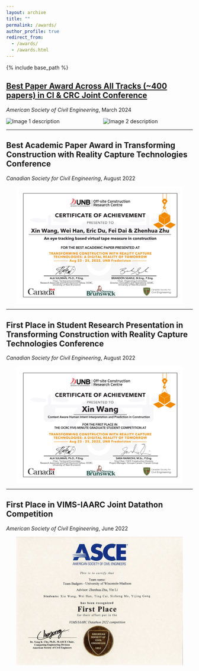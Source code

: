 ```yaml
---
layout: archive
title: ""
permalink: /awards/
author_profile: true
redirect_from:
  - /awards/
  - /awards.html
---
```


{% include base_path %}

## [Best Paper Award Across All Tracks (~400 papers) in CI & CRC Joint Conference](https://engineering.wisc.edu/blog/xin-wang-redefines-human-robot-collaboration-in-construction/) 

*American Society of Civil Engineering*, March 2024

<div style="display: flex; justify-content: space-between; align-items: center;">
  <div style="flex: 1; margin-right: 10px;">
    <img src="../images/award1.jpg" alt="Image 1 description" height="320">
  </div>
  <div style="flex: 1; margin-left: 10px;">
    <img src="../images/award2.jpg" alt="Image 2 description" height="320">
  </div>
</div>

---

## Best Academic Paper Award in Transforming Construction with Reality Capture Technologies Conference

*Canadian Society for Civil Engineering*, August 2022

<div style="display: flex; justify-content: center; align-items: center;">
  <img src="../images/tcrc1.jpg" alt="Image 1 description" width="450">
</div>

---

## First Place in Student Research Presentation in Transforming Construction with Reality Capture Technologies Conference

*Canadian Society for Civil Engineering*, August 2022

<div style="display: flex; justify-content: center; align-items: center;">
  <img src="../images/tcrc2.jpg" alt="Image 1 description" width="450">
</div>

---

## First Place in VIMS-IAARC Joint Datathon Competition

*American Society of Civil Engineering*, June 2022

<div style="display: flex; justify-content: center; align-items: center;">
  <img src="../images/datathon.png" alt="Image 1 description" width="450">
</div>

<!-- Education
======
* Ph.D in Version Control Theory, GitHub University, 2018 (expected)
* M.S. in Jekyll, GitHub University, 2014
* B.S. in GitHub, GitHub University, 2012

Work experience
======
* Spring 2024: Academic Pages Collaborator
  * Github University
  * Duties includes: Updates and improvements to template
  * Supervisor: The Users

* Fall 2015: Research Assistant
  * Github University
  * Duties included: Merging pull requests
  * Supervisor: Professor Hub

* Summer 2015: Research Assistant
  * Github University
  * Duties included: Tagging issues
  * Supervisor: Professor Git
  
Skills
======
* Skill 1
* Skill 2
  * Sub-skill 2.1
  * Sub-skill 2.2
  * Sub-skill 2.3
* Skill 3

Publications
======
  <ul>{% for post in site.publications reversed %}
    {% include archive-single-cv.html %}
  {% endfor %}</ul>
  
Talks
======
  <ul>{% for post in site.talks reversed %}
    {% include archive-single-talk-cv.html  %}
  {% endfor %}</ul>
  
Teaching
======
  <ul>{% for post in site.teaching reversed %}
    {% include archive-single-cv.html %}
  {% endfor %}</ul>
  
Service and leadership
======
* Currently signed in to 43 different slack teams -->
